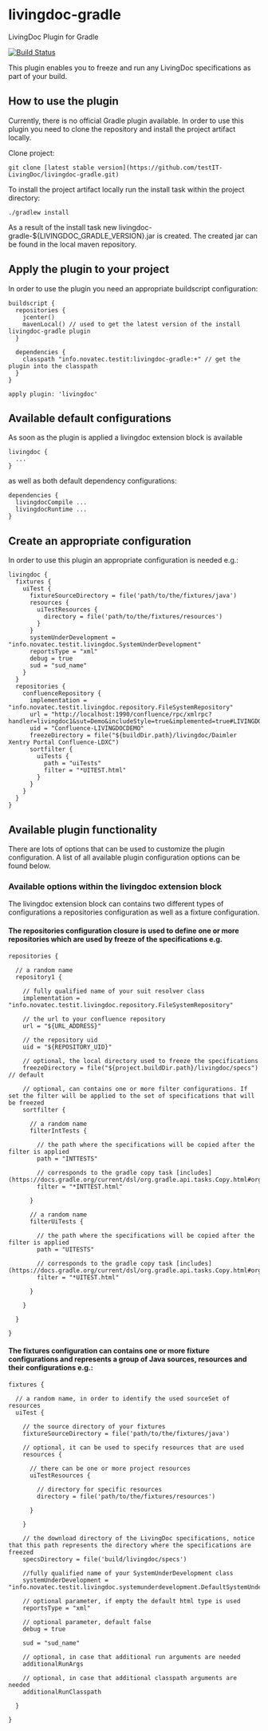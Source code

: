 # livingdoc-gradle
LivingDoc Plugin for Gradle

[![Build Status](https://travis-ci.org/nachevn/livingdoc-gradle.svg?branch=master)](https://travis-ci.org/nachevn/livingdoc-gradle)

This plugin enables you to freeze and run any LivingDoc specifications as part of your build.

## How to use the plugin
Currently, there is no official Gradle plugin available. In order to use this plugin you need to clone the repository and install the project artifact locally.

Clone project:

    git clone [latest stable version](https://github.com/testIT-LivingDoc/livingdoc-gradle.git)

To install the project artifact locally run the install task within the project directory:

    ./gradlew install

As a result of the install task new livingdoc-gradle-${LIVINGDOC_GRADLE_VERSION}.jar is created. The created jar can be found in the local maven repository.

## Apply the plugin to your project
In order to use the plugin you need an appropriate buildscript configuration:

    buildscript {
      repositories {
        jcenter()
        mavenLocal() // used to get the latest version of the install livingdoc-gradle plugin
      }

      dependencies {
        classpath "info.novatec.testit:livingdoc-gradle:+" // get the plugin into the classpath
      }
    }

    apply plugin: 'livingdoc'

## Available default configurations
As soon as the plugin is applied a livingdoc extension block is available

    livingdoc {
      ...
    }

as well as both default dependency configurations:

    dependencies {
      livingdocCompile ...
      livingdocRuntime ...
    }

## Create an appropriate configuration
In order to use this plugin an appropriate configuration is needed e.g.:

    livingdoc {
      fixtures {
        uiTest {
          fixtureSourceDirectory = file('path/to/the/fixtures/java')
          resources {
            uiTestResources {
              directory = file('path/to/the/fixtures/resources')
            }
          }
          systemUnderDevelopment = "info.novatec.testit.livingdoc.SystemUnderDevelopment"
          reportsType = "xml"
          debug = true
          sud = "sud_name"
        }
      }
      repositories {
        confluenceRepository {
          implementation = "info.novatec.testit.livingdoc.repository.FileSystemRepository"
          url = "http://localhost:1990/confluence/rpc/xmlrpc?handler=livingdoc1&sut=Demo&includeStyle=true&implemented=true#LIVINGDOCDEMO"
          uid = "Confluence-LIVINGDOCDEMO"
          freezeDirectory = file("${buildDir.path}/livingdoc/Daimler Xentry Portal Confluence-LDXC")
          sortfilter {
            uiTests {
              path = "uiTests"
              filter = "*UITEST.html"
            }
          }
        }
      }
    }

## Available plugin functionality
There are lots of options that can be used to customize the plugin configuration. A list of all available plugin configuration options can be found below.

### Available options within the livingdoc extension block
The livingdoc extension block can contains two different types of configurations a repositories configuration as well as a fixture configuration.

#### The __repositories__ configuration closure is used to define one or more repositories which are used by freeze of the specifications e.g.

    repositories {

      // a random name
      repository1 {

        // fully qualified name of your suit resolver class
        implementation = "info.novatec.testit.livingdoc.repository.FileSystemRepository"

        // the url to your confluence repository
        url = "${URL_ADDRESS}"

        // the repository uid
        uid = "${REPOSITORY_UID}"

        // optional, the local directory used to freeze the specifications
        freezeDirectory = file("${project.buildDir.path}/livingdoc/specs") // default

        // optional, can contains one or more filter configurations. If set the filter will be applied to the set of specifications that will be freezed
        sortfilter {

          // a random name
          filterIntTests {

            // the path where the specifications will be copied after the filter is applied
            path = "INTTESTS"

            // corresponds to the gradle copy task [includes](https://docs.gradle.org/current/dsl/org.gradle.api.tasks.Copy.html#org.gradle.api.tasks.Copy:includes)
            filter = "*INTTEST.html"

          }

          // a random name
          filterUiTests {

            // the path where the specifications will be copied after the filter is applied
            path = "UITESTS"

            // corresponds to the gradle copy task [includes](https://docs.gradle.org/current/dsl/org.gradle.api.tasks.Copy.html#org.gradle.api.tasks.Copy:includes)
            filter = "*UITEST.html"

          }

        }

      }

    }

#### The __fixtures__ configuration can contains one or more fixture configurations and represents a group of Java sources, resources and their configurations e.g.:

    fixtures {

      // a random name, in order to identify the used sourceSet of resources
      uiTest {

        // the source directory of your fixtures
        fixtureSourceDirectory = file('path/to/the/fixtures/java')

        // optional, it can be used to specify resources that are used
        resources {

          // there can be one or more project resources
          uiTestResources {

            // directory for specific resources
            directory = file('path/to/the/fixtures/resources')

          }

        }

        // the download directory of the LivingDoc specifications, notice that this path represents the directory where the specifications are freezed
        specsDirectory = file('build/livingdoc/specs')

        //fully qualified name of your SystemUnderDevelopment class
        systemUnderDevelopment = "info.novatec.testit.livingdoc.systemunderdevelopment.DefaultSystemUnderDevelopment"

        // optional parameter, if empty the default html type is used
        reportsType = "xml"

        // optional parameter, default false
        debug = true

        sud = "sud_name"

        // optional, in case that additional run arguments are needed
        additionalRunArgs

        // optional, in case that additional classpath arguments are needed
        additionalRunClasspath

      }

    }
